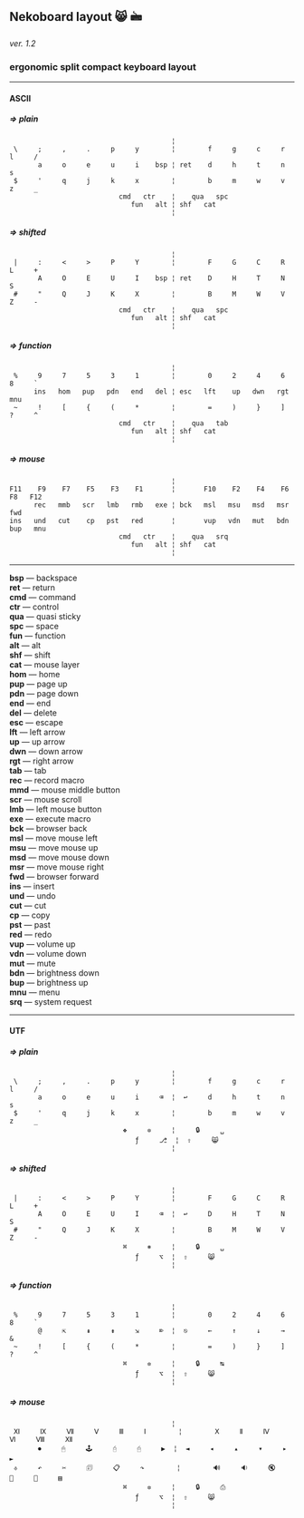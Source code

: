 ## Nekoboard layout 😸 🖮

*ver. 1.2*

### ergonomic split compact keyboard layout

***

#### ASCII

##### => plain

                                            ¦
     \     ;     ,     .     p     y        ¦        f     g     c     r     l     /
           a     o     e     u     i    bsp ¦ ret    d     h     t     n     s
     $     '     q     j     k     x        ¦        b     m     w     v     z     _
                               cmd   ctr    ¦    qua   spc
                                  fun   alt ¦ shf   cat
                                            ¦

##### => shifted

                                            ¦
     |     :     <     >     P     Y        ¦        F     G     C     R     L     +
           A     O     E     U     I    bsp ¦ ret    D     H     T     N     S
     #     "     Q     J     K     X        ¦        B     M     W     V     Z     -
                               cmd   ctr    ¦    qua   spc
                                  fun   alt ¦ shf   cat
                                            ¦

##### => function

                                            ¦
     %     9     7     5     3     1        ¦        0     2     4     6     8     `
          ins   hom   pup   pdn   end   del ¦ esc   lft    up   dwn   rgt   mnu
     ~     !     [     {     (     *        ¦        =     )     }     ]     ?     ^
                               cmd   ctr    ¦    qua   tab
                                  fun   alt ¦ shf   cat
                                            ¦

##### => mouse

                                            ¦
    F11    F9    F7    F5    F3    F1       ¦       F10    F2    F4    F6    F8   F12
          rec   mmb   scr   lmb   rmb   exe ¦ bck   msl   msu   msd   msr   fwd
    ins   und   cut    cp   pst   red       ¦       vup   vdn   mut   bdn   bup   mnu
                               cmd   ctr    ¦    qua   srq
                                  fun   alt ¦ shf   cat
                                            ¦

***

**bsp** — backspace  
**ret** — return  
**cmd** — command  
**ctr** — control  
**qua** — quasi sticky  
**spc** — space  
**fun** — function  
**alt** — alt  
**shf** — shift  
**cat** — mouse layer  
**hom** — home  
**pup** — page up  
**pdn** — page down  
**end** — end  
**del** — delete  
**esc** — escape  
**lft** — left arrow  
**up**  — up arrow  
**dwn** — down arrow  
**rgt** — right arrow  
**tab** — tab  
**rec** — record macro  
**mmd** — mouse middle button  
**scr** — mouse scroll  
**lmb** — left mouse button  
**exe** — execute macro  
**bck** — browser back  
**msl** — move mouse left  
**msu** — move mouse up  
**msd** — move mouse down  
**msr** — move mouse right  
**fwd** — browser forward  
**ins** — insert  
**und** — undo  
**cut** — cut  
**cp**  — copy  
**pst** — past  
**red** — redo  
**vup** — volume up  
**vdn** — volume down  
**mut** — mute  
**bdn** — brightness down  
**bup** — brightness up  
**mnu** — menu  
**srq** — system request  

***

#### UTF

##### => plain

                                            ¦
     \     ;     ,     .     p     y        ¦        f     g     c     r     l     /
           a     o     e     u     i     ⌫  ¦  ↩     d     h     t     n     s
     $     '     q     j     k     x        ¦        b     m     w     v     z     _
                                ❖     ✲     ¦     🔒     ␣
                                   ƒ     ⎇  ¦  ⇧     😸
                                            ¦

##### => shifted

                                            ¦
     |     :     <     >     P     Y        ¦        F     G     C     R     L     +
           A     O     E     U     I     ⌫  ¦  ↩     D     H     T     N     S
     #     "     Q     J     K     X        ¦        B     M     W     V     Z     -
                                ⌘     ⎈     ¦     🔒     ␣
                                   ƒ     ⌥  ¦  ⇧     😸
                                            ¦

##### => function

                                            ¦
     %     9     7     5     3     1        ¦        0     2     4     6     8     `
           @     ⇱     ⇞     ⇟     ⇲     ⌦  ¦  ⎋     ←     ↑     ↓     →     &
     ~     !     [     {     (     *        ¦        =     )     }     ]     ?     ^
                                ⌘     ✲     ¦     🔒     ↹
                                   ƒ     ⌥  ¦  ⇧     😸
                                            ¦

##### => mouse

                                            ¦
     Ⅺ     Ⅸ     Ⅶ     Ⅴ     Ⅲ     Ⅰ        ¦        Ⅹ     Ⅱ     Ⅳ     Ⅵ     Ⅷ     Ⅻ
           ⏺     🖱     🕹     🖯     🖰     ▶  ¦  ◄     ◂     ▴     ▾     ▸     ►
     ⎀     ↶     ✂     🗊     📋     ↷        ¦        🔊     🔉     🔇     🔅     🔆     ▤
                                ⌘     ✲     ¦     🔒     ⎙
                                   ƒ     ⌥  ¦  ⇧     😸
                                            ¦


